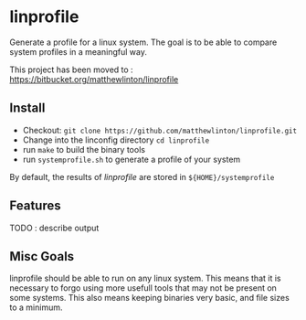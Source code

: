 # linprofile

Generate a profile for a linux system.
The goal is to be able to compare system profiles in a meaningful way.

This project has been moved to : https://bitbucket.org/matthewlinton/linprofile

## Install

* Checkout: `git clone https://github.com/matthewlinton/linprofile.git`
* Change into the linconfig directory `cd linprofile`
* run `make` to build the binary tools
* run `systemprofile.sh` to generate a profile of your system

By default, the results of _linprofile_ are stored in `${HOME}/systemprofile`

## Features

TODO : describe output

## Misc Goals

linprofile should be able to run on any linux system. This means that it is necessary to forgo using more usefull tools that may not be present on some systems. This also means keeping binaries very basic, and file sizes to a minimum.
